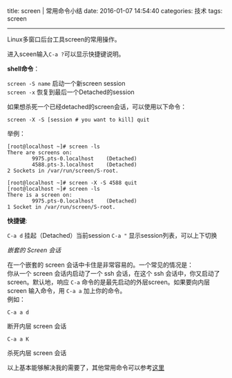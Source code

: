 title: screen | 常用命令小结
date: 2016-01-07 14:54:40
categories: 技术
tags: screen

---

Linux多窗口后台工具screen的常用操作。

<!--more-->

进入sceen输入`C-a ?`可以显示快捷键说明。  

__shell命令__：

`screen -S name` 启动一个新screen session  
`screen -x` 恢复到最后一个Detached的session

如果想杀死一个已经detached的screen会话，可以使用以下命令：

    screen -X -S [session # you want to kill] quit

举例：

```
[root@localhost ~]# screen -ls
There are screens on:
        9975.pts-0.localhost    (Detached)
        4588.pts-3.localhost    (Detached)
2 Sockets in /var/run/screen/S-root.

[root@localhost ~]# screen -X -S 4588 quit
[root@localhost ~]# screen -ls
There is a screen on:
        9975.pts-0.localhost    (Detached)
1 Socket in /var/run/screen/S-root.
```
__快捷键__:

`C-a d` 挂起（Detached）当前session
`C-a "` 显示session列表，可以上下切换

_嵌套的 Screen 会话_

在一个嵌套的 screen 会话中卡住是非常容易的。一个常见的情况是：  
你从一个 screen 会话内启动了一个 ssh 会话，在这个 ssh 会话中，你又启动了 screen。默认地，响应 `C-a` 命令的是最先启动的外层screen。如果要向内层 screen 输入命令，用 `C-a a` 加上你的命令。  
例如： 

	C-a a d
	
断开内层 screen 会话

	C-a a K
	
杀死内层 screen 会话

以上基本能够解决我的需要了，其他常用命令可以参考[这里](https://wiki.archlinux.org/index.php/GNU_Screen)

